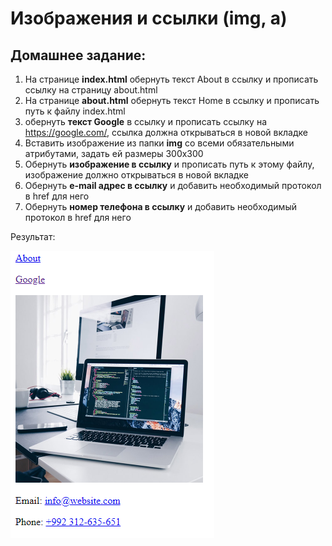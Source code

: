 # Изображения и ссылки (img, a)

## Домашнее задание:

1. На странице **index.html** обернуть текст About в ссылку и прописать ссылку на страницу about.html
2. На странице **about.html** обернуть текст Home в ссылку и прописать путь к файлу index.html
3. обернуть **текст Google** в ссылку и прописать ссылку на https://google.com/, ссылка должна открываться в новой
вкладке
4. Вставить изображение из папки **img** со всеми обязательными атрибутами, задать ей размеры 300х300
5. Обернуть **изображение в ссылку** и прописать путь к этому файлу, изображение должно открываться в новой
вкладке
6. Обернуть **e-mail адрес в ссылку** и добавить необходимый протокол в href для него
7. Обернуть **номер телефона в ссылку** и добавить необходимый протокол в href для него

Результат:

![Результат](result.png)